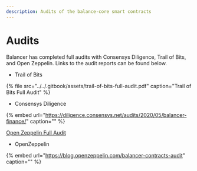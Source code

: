 ```yaml
---
description: Audits of the balance-core smart contracts
---
```


# Audits

Balancer has completed full audits with Consensys Diligence, Trail of Bits, and Open Zeppelin. Links to the audit reports can be found below.

* Trail of Bits

{% file src="../../.gitbook/assets/trail-of-bits-full-audit.pdf" caption="Trail of Bits Full Audit" %}

* Consensys Diligence

{% embed url="https://diligence.consensys.net/audits/2020/05/balancer-finance/" caption="" %}

[Open Zeppelin Full Audit](https://blog.openzeppelin.com/balancer-contracts-audit/)

* OpenZeppelin

{% embed url="https://blog.openzeppelin.com/balancer-contracts-audit" caption="" %}

